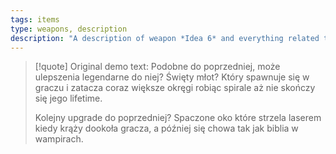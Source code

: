 ```yaml
---
tags: items
type: weapons, description
description: "A description of weapon *Idea 6* and everything related to it."
---
```


>[!quote] Original demo text:
>Podobne do poprzedniej, może ulepszenia legendarne do niej? Święty młot? Który spawnuje się w graczu i zatacza coraz większe okręgi robiąc spirale aż nie skończy się jego lifetime.
>
>Kolejny upgrade do poprzedniej? Spaczone oko które strzela laserem kiedy krąży dookoła gracza, a później się chowa tak jak biblia w wampirach.
